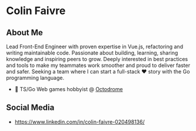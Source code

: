 # Colin Faivre

## About Me

Lead Front-End Engineer with proven expertise in Vue.js, refactoring and writing maintainable code. Passionate about building, learning, sharing knowledge and inspiring peers to grow. Deeply interested in best practices and tools to make my teammates work smoother and proud to deliver faster and safer. Seeking a team where I can start a full-stack ♥︎ story with the Go programming language.

- 👾 TS/Go Web games hobbyist @ [Octodrome](https://github.com/octodrome)

## Social Media

- https://www.linkedin.com/in/colin-faivre-020498136/

